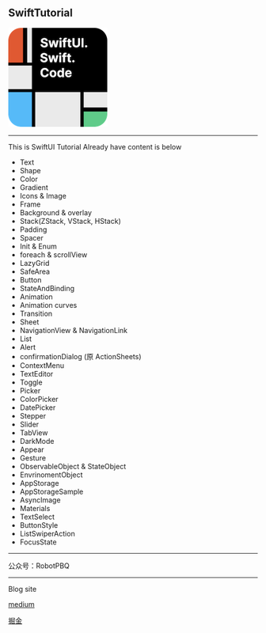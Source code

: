 ## SwiftTutorial

![](icon.png) 



-----

This is SwiftUI Tutorial
Already have content is below

* Text
* Shape
* Color
* Gradient
* Icons & Image
* Frame
* Background & overlay
* Stack(ZStack, VStack, HStack)
* Padding
* Spacer
* Init & Enum
* foreach & scrollView
* LazyGrid
* SafeArea
* Button
* StateAndBinding
* Animation
* Animation curves
* Transition
* Sheet
* NavigationView & NavigationLink
* List
* Alert
* confirmationDialog (原 ActionSheets)
* ContextMenu
* TextEditor
* Toggle
* Picker
* ColorPicker
* DatePicker
* Stepper
* Slider
* TabView
* DarkMode
* Appear
* Gesture
* ObservableObject & StateObject
* EnvrinomentObject
* AppStorage
* AppStorageSample
* AsyncImage
* Materials
* TextSelect
* ButtonStyle
* ListSwiperAction
* FocusState
--------------

公众号：RobotPBQ

----

Blog site

[medium](https://medium.com/@karepbq)

[掘金](https://juejin.cn/user/694547078978184/posts)





